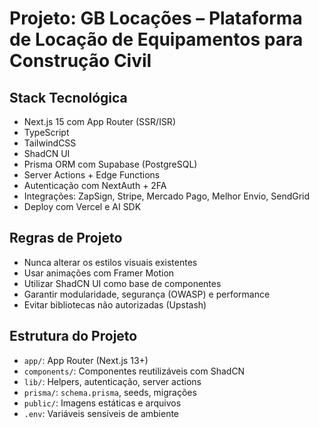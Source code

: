 # Projeto: GB Locações – Plataforma de Locação de Equipamentos para Construção Civil

## Stack Tecnológica

- Next.js 15 com App Router (SSR/ISR)
- TypeScript
- TailwindCSS
- ShadCN UI
- Prisma ORM com Supabase (PostgreSQL)
- Server Actions + Edge Functions
- Autenticação com NextAuth + 2FA
- Integrações: ZapSign, Stripe, Mercado Pago, Melhor Envio, SendGrid
- Deploy com Vercel e AI SDK

## Regras de Projeto

- Nunca alterar os estilos visuais existentes
- Usar animações com Framer Motion
- Utilizar ShadCN UI como base de componentes
- Garantir modularidade, segurança (OWASP) e performance
- Evitar bibliotecas não autorizadas (Upstash)

## Estrutura do Projeto

- `app/`: App Router (Next.js 13+)
- `components/`: Componentes reutilizáveis com ShadCN
- `lib/`: Helpers, autenticação, server actions
- `prisma/`: `schema.prisma`, seeds, migrações
- `public/`: Imagens estáticas e arquivos
- `.env`: Variáveis sensíveis de ambiente
